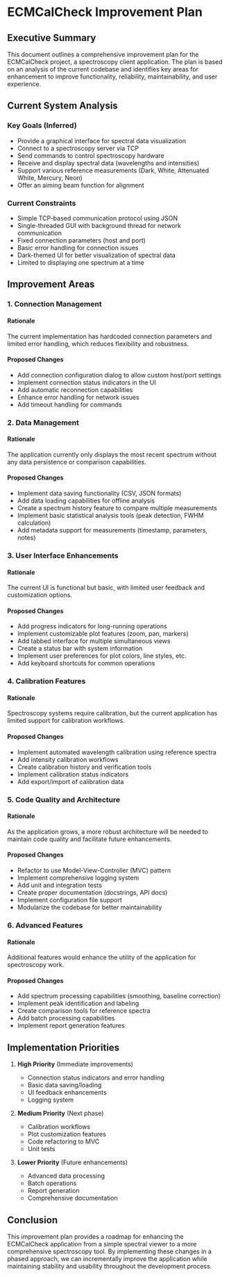 # ECMCalCheck Improvement Plan

## Executive Summary
This document outlines a comprehensive improvement plan for the ECMCalCheck project, a spectroscopy client application. The plan is based on an analysis of the current codebase and identifies key areas for enhancement to improve functionality, reliability, maintainability, and user experience.

## Current System Analysis

### Key Goals (Inferred)
- Provide a graphical interface for spectral data visualization
- Connect to a spectroscopy server via TCP
- Send commands to control spectroscopy hardware
- Receive and display spectral data (wavelengths and intensities)
- Support various reference measurements (Dark, White, Attenuated White, Mercury, Neon)
- Offer an aiming beam function for alignment

### Current Constraints
- Simple TCP-based communication protocol using JSON
- Single-threaded GUI with background thread for network communication
- Fixed connection parameters (host and port)
- Basic error handling for connection issues
- Dark-themed UI for better visualization of spectral data
- Limited to displaying one spectrum at a time

## Improvement Areas

### 1. Connection Management
#### Rationale
The current implementation has hardcoded connection parameters and limited error handling, which reduces flexibility and robustness.

#### Proposed Changes
- Add connection configuration dialog to allow custom host/port settings
- Implement connection status indicators in the UI
- Add automatic reconnection capabilities
- Enhance error handling for network issues
- Add timeout handling for commands

### 2. Data Management
#### Rationale
The application currently only displays the most recent spectrum without any data persistence or comparison capabilities.

#### Proposed Changes
- Implement data saving functionality (CSV, JSON formats)
- Add data loading capabilities for offline analysis
- Create a spectrum history feature to compare multiple measurements
- Implement basic statistical analysis tools (peak detection, FWHM calculation)
- Add metadata support for measurements (timestamp, parameters, notes)

### 3. User Interface Enhancements
#### Rationale
The current UI is functional but basic, with limited user feedback and customization options.

#### Proposed Changes
- Add progress indicators for long-running operations
- Implement customizable plot features (zoom, pan, markers)
- Add tabbed interface for multiple simultaneous views
- Create a status bar with system information
- Implement user preferences for plot colors, line styles, etc.
- Add keyboard shortcuts for common operations

### 4. Calibration Features
#### Rationale
Spectroscopy systems require calibration, but the current application has limited support for calibration workflows.

#### Proposed Changes
- Implement automated wavelength calibration using reference spectra
- Add intensity calibration workflows
- Create calibration history and verification tools
- Implement calibration status indicators
- Add export/import of calibration data

### 5. Code Quality and Architecture
#### Rationale
As the application grows, a more robust architecture will be needed to maintain code quality and facilitate future enhancements.

#### Proposed Changes
- Refactor to use Model-View-Controller (MVC) pattern
- Implement comprehensive logging system
- Add unit and integration tests
- Create proper documentation (docstrings, API docs)
- Implement configuration file support
- Modularize the codebase for better maintainability

### 6. Advanced Features
#### Rationale
Additional features would enhance the utility of the application for spectroscopy work.

#### Proposed Changes
- Add spectrum processing capabilities (smoothing, baseline correction)
- Implement peak identification and labeling
- Create comparison tools for reference spectra
- Add batch processing capabilities
- Implement report generation features

## Implementation Priorities

1. **High Priority** (Immediate improvements)
   - Connection status indicators and error handling
   - Basic data saving/loading
   - UI feedback enhancements
   - Logging system

2. **Medium Priority** (Next phase)
   - Calibration workflows
   - Plot customization features
   - Code refactoring to MVC
   - Unit tests

3. **Lower Priority** (Future enhancements)
   - Advanced data processing
   - Batch operations
   - Report generation
   - Comprehensive documentation

## Conclusion
This improvement plan provides a roadmap for enhancing the ECMCalCheck application from a simple spectral viewer to a more comprehensive spectroscopy tool. By implementing these changes in a phased approach, we can incrementally improve the application while maintaining stability and usability throughout the development process.